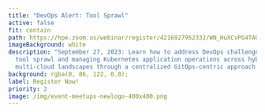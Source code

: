 ```yaml
---
title: "DevOps Alert: Tool Sprawl"
active: false
fit: contain
path: https://hpe.zoom.us/webinar/register/4216927952332/WN_HuXCvPG4TAOdw12fJ3XTpg
imageBackground: white
description: "September 27, 2023: Learn how to address DevOps challenges like
  tool sprawl and managing Kubernetes application operations across hybrid and
  multi-cloud landscapes through a centralized GitOps-centric approach."
background: rgba(0, 86, 122, 0.8);
label: Register Now!
priority: 2
image: /img/event-meetups-newlogo-400x400.png
---
```

